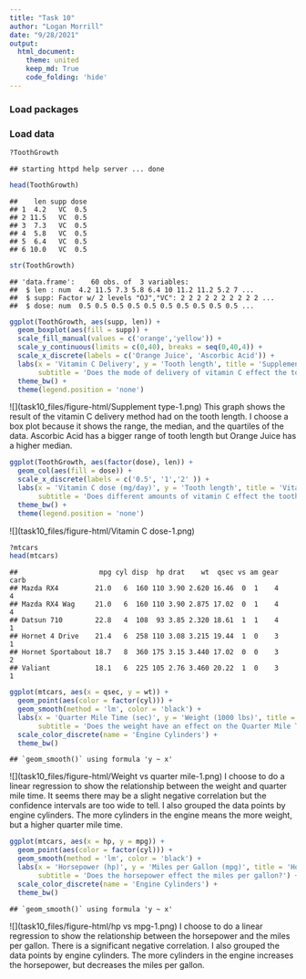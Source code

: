 ```yaml
---
title: "Task 10"
author: "Logan Morrill"
date: "9/28/2021"
output: 
  html_document:
    theme: united
    keep_md: True
    code_folding: 'hide'
---
```


### Load packages

### Load data

```r
?ToothGrowth
```

```
## starting httpd help server ... done
```

```r
head(ToothGrowth)
```

```
##    len supp dose
## 1  4.2   VC  0.5
## 2 11.5   VC  0.5
## 3  7.3   VC  0.5
## 4  5.8   VC  0.5
## 5  6.4   VC  0.5
## 6 10.0   VC  0.5
```

```r
str(ToothGrowth)
```

```
## 'data.frame':	60 obs. of  3 variables:
##  $ len : num  4.2 11.5 7.3 5.8 6.4 10 11.2 11.2 5.2 7 ...
##  $ supp: Factor w/ 2 levels "OJ","VC": 2 2 2 2 2 2 2 2 2 2 ...
##  $ dose: num  0.5 0.5 0.5 0.5 0.5 0.5 0.5 0.5 0.5 0.5 ...
```


```r
ggplot(ToothGrowth, aes(supp, len)) +
  geom_boxplot(aes(fill = supp)) +
  scale_fill_manual(values = c('orange','yellow')) +
  scale_y_continuous(limits = c(0,40), breaks = seq(0,40,4)) +
  scale_x_discrete(labels = c('Orange Juice', 'Ascorbic Acid')) +
  labs(x = 'Vitamin C Delivery', y = 'Tooth length', title = 'Supplement Delivery effect on Tooth Length',
       subtitle = 'Does the mode of delivery of vitamin C effect the tooth length of guinea pigs?') +
  theme_bw() +
  theme(legend.position = 'none')
```

![](task10_files/figure-html/Supplement type-1.png)<!-- -->
This graph shows the result of the vitamin C delivery method had on the tooth length. I choose a box plot because it shows the range, the median, and the quartiles of the data. Ascorbic Acid has a bigger range of tooth length but Orange Juice has a higher median.



```r
ggplot(ToothGrowth, aes(factor(dose), len)) +
  geom_col(aes(fill = dose)) +
  scale_x_discrete(labels = c('0.5', '1','2' )) +
  labs(x = 'Vitamin C dose (mg/day)', y = 'Tooth length', title = 'Vitamin C effect on Tooth Length',
       subtitle = 'Does different amounts of vitamin C effect the tooth length of guinea pigs?') +
  theme_bw() +
  theme(legend.position = 'none')
```

![](task10_files/figure-html/Vitamin C dose-1.png)<!-- -->


```r
?mtcars
head(mtcars)
```

```
##                    mpg cyl disp  hp drat    wt  qsec vs am gear carb
## Mazda RX4         21.0   6  160 110 3.90 2.620 16.46  0  1    4    4
## Mazda RX4 Wag     21.0   6  160 110 3.90 2.875 17.02  0  1    4    4
## Datsun 710        22.8   4  108  93 3.85 2.320 18.61  1  1    4    1
## Hornet 4 Drive    21.4   6  258 110 3.08 3.215 19.44  1  0    3    1
## Hornet Sportabout 18.7   8  360 175 3.15 3.440 17.02  0  0    3    2
## Valiant           18.1   6  225 105 2.76 3.460 20.22  1  0    3    1
```

```r
ggplot(mtcars, aes(x = qsec, y = wt)) +
  geom_point(aes(color = factor(cyl))) +
  geom_smooth(method = 'lm', color = 'black') +
  labs(x = 'Quarter Mile Time (sec)', y = 'Weight (1000 lbs)', title = 'Car Weight on quarter mile time',
       subtitle = 'Does the weight have an effect on the Quarter Mile Time?') +
  scale_color_discrete(name = 'Engine Cylinders') +
  theme_bw()
```

```
## `geom_smooth()` using formula 'y ~ x'
```

![](task10_files/figure-html/Weight vs quarter mile-1.png)<!-- -->
I choose to do a linear regression to show the relationship between the weight and quarter mile time. It seems there may be a slight negative correlation but the confidence intervals are too wide to tell. I also grouped the data points by engine cylinders. The more cylinders in the engine means the more weight, but a higher quarter mile time.

```r
ggplot(mtcars, aes(x = hp, y = mpg)) +
  geom_point(aes(color = factor(cyl))) +
  geom_smooth(method = 'lm', color = 'black') +
  labs(x = 'Horsepower (hp)', y = 'Miles per Gallon (mpg)', title = 'Horsepower vs miles per gallon',
       subtitle = 'Does the horsepower effect the miles per gallon?') +
  scale_color_discrete(name = 'Engine Cylinders') +
  theme_bw()
```

```
## `geom_smooth()` using formula 'y ~ x'
```

![](task10_files/figure-html/hp vs mpg-1.png)<!-- -->
I choose to do a linear regression to show the relationship between the horsepower and the miles per gallon. There is a significant negative correlation. I also grouped the data points by engine cylinders. The more cylinders in the engine increases the horsepower, but decreases the miles per gallon.
